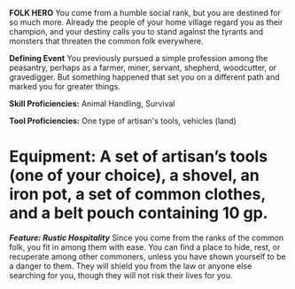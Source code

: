 __**FOLK HERO**__
 You come from a humble social rank, but you are destined for so much more. Already the people of your home village regard you as their champion, and your destiny calls you to stand against the tyrants and monsters that threaten the common folk everywhere.
 
**Defining Event**
 You previously pursued a simple profession among the peasantry, perhaps as a farmer, miner, servant, shepherd, woodcutter, or gravedigger. But something happened that set you on a different path and marked you for greater things.

**Skill Proficiencies:** Animal Handling, Survival

**Tool Proficiencies:** One type of artisan's tools, vehicles (land)

**Equipment:** A set of artisan’s tools (one of your choice), a shovel, an iron pot, a set of common clothes, and a belt pouch containing 10 gp.
===
***Feature: Rustic Hospitality***
Since you come from the ranks of the common folk, you fit in among them with ease. You can find a place to hide, rest, or recuperate among other commoners, unless you have shown yourself to be a danger to them. They will shield you from the law or anyone else searching for you, though they will not risk their lives for you.